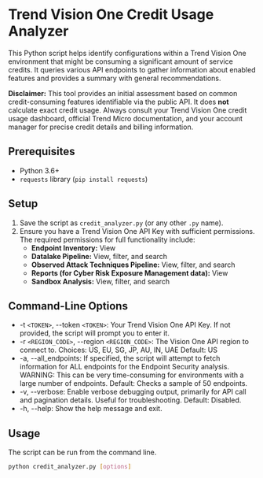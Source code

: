# Trend Vision One Credit Usage Analyzer

This Python script helps identify configurations within a Trend Vision One environment that might be consuming a significant amount of service credits. It queries various API endpoints to gather information about enabled features and provides a summary with general recommendations.

**Disclaimer:** This tool provides an initial assessment based on common credit-consuming features identifiable via the public API. It does **not** calculate exact credit usage. Always consult your Trend Vision One credit usage dashboard, official Trend Micro documentation, and your account manager for precise credit details and billing information.

## Prerequisites

* Python 3.6+
* `requests` library (`pip install requests`)

## Setup

1. Save the script as `credit_analyzer.py` (or any other `.py` name).
2. Ensure you have a Trend Vision One API Key with sufficient permissions. The required permissions for full functionality include:
    * **Endpoint Inventory:** View
    * **Datalake Pipeline:** View, filter, and search
    * **Observed Attack Techniques Pipeline:** View, filter, and search
    * **Reports (for Cyber Risk Exposure Management data):** View
    * **Sandbox Analysis:** View, filter, and search

## Command-Line Options

* -t `<TOKEN>`, --token `<TOKEN>`:
Your Trend Vision One API Key.
If not provided, the script will prompt you to enter it.
* -r `<REGION_CODE>`, --region `<REGION_CODE>`:
The Vision One API region to connect to.
Choices: US, EU, SG, JP, AU, IN, UAE
Default: US
* -a, --all_endpoints:
If specified, the script will attempt to fetch information for ALL endpoints for the Endpoint Security analysis.
WARNING: This can be very time-consuming for environments with a large number of endpoints.
Default: Checks a sample of 50 endpoints.
* -v, --verbose:
Enable verbose debugging output, primarily for API call and pagination details. Useful for troubleshooting.
Default: Disabled.
* -h, --help:
Show the help message and exit.

## Usage

The script can be run from the command line.

```bash
python credit_analyzer.py [options]
